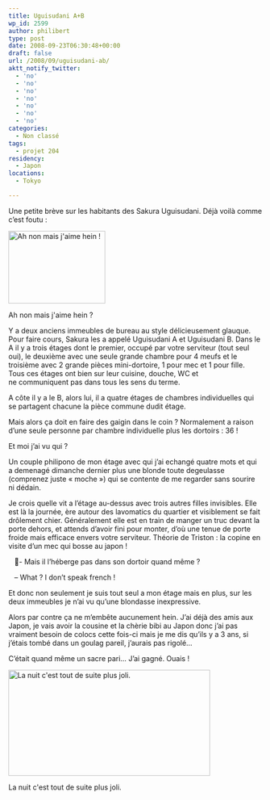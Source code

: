 ```yaml
---
title: Uguisudani A+B
wp_id: 2599
author: philibert
type: post
date: 2008-09-23T06:30:48+00:00
draft: false
url: /2008/09/uguisudani-ab/
aktt_notify_twitter:
  - 'no'
  - 'no'
  - 'no'
  - 'no'
  - 'no'
  - 'no'
  - 'no'
categories:
  - Non classé
tags:
  - projet 204
residency:
  - Japon
locations:
  - Tokyo

---
```

Une petite brève sur les habitants des Sakura Uguisudani. Déjà voilà comme c&rsquo;est foutu :

<div id="attachment_191" class="wp-caption " style="max-width: 192px">
  <a href="{{< aws >}}/uploads/img_2049.jpg" target="blank"><img class="size-medium wp-image-191   " title="img_2049" src="{{< aws >}}/uploads/img_2049.jpg" alt="Ah non mais j'aime hein !" width="192" height="144" /></a>
  
  <p class="wp-caption-text">
    Ah non mais j'aime hein ?
  </p>
</div>

Y a deux anciens immeubles de bureau au style délicieusement glauque. Pour faire cours, Sakura les a appelé Uguisudani A et Uguisudani B. Dans le A il y a trois étages dont le premier, occupé par votre serviteur (tout seul oui), le deuxième avec une seule grande chambre pour 4 meufs et le troisième avec 2 grande pièces mini-dortoire, 1 pour mec et 1 pour fille. Tous ces étages ont bien sur leur cuisine, douche, WC et ne communiquent pas dans tous les sens du terme.
  
A côte il y a le B, alors lui, il a quatre étages de chambres individuelles qui se partagent chacune la pièce commune dudit étage.
  
Mais alors ça doit en faire des gaigin dans le coin ? Normalement a raison d&rsquo;une seule personne par chambre individuelle plus les dortoirs : 36 !

Et moi j&rsquo;ai vu qui ?

Un couple philipono de mon étage avec qui j&rsquo;ai echangé quatre mots et qui a demenagé dimanche dernier plus une blonde toute degeulasse (comprenez juste « moche ») qui se contente de me regarder sans sourire ni dédain.
  
Je crois quelle vit a l&rsquo;étage au-dessus avec trois autres filles invisibles. Elle est là la journée, ère autour des lavomatics du quartier et visiblement se fait drôlement chier. Généralement elle est en train de manger un truc devant la porte dehors, et attends d&rsquo;avoir fini pour monter, d&rsquo;où une tenue de porte froide mais efficace envers votre serviteur. Théorie de Triston : la copine en visite d&rsquo;un mec qui bosse au japon !
  
   - Mais il l&rsquo;héberge pas dans son dortoir quand même ?
  
   &#8211; What ? I don&rsquo;t speak french ! 

Et donc non seulement je suis tout seul a mon étage mais en plus, sur les deux immeubles je n&rsquo;ai vu qu&rsquo;une blondasse inexpressive. 

Alors par contre ça ne m&#8217;embête aucunement hein. J&rsquo;ai déjà des amis aux Japon, je vais avoir la cousine et la chèrie bibi au Japon donc j&rsquo;ai pas vraiment besoin de colocs cette fois-ci mais je me dis qu&rsquo;ils y a 3 ans, si j&rsquo;étais tombé dans un goulag pareil, j&rsquo;aurais pas rigolé&#8230;

C&rsquo;était quand même un sacre pari&#8230; J&rsquo;ai gagné. Ouais !

<div id="attachment_193" class="wp-caption aligncenter" style="max-width: 400px">
  <a href="{{< aws >}}/uploads/img_20871.jpg" target="blank"><img class="size-full wp-image-193 " title="img_20871" src="{{< aws >}}/uploads/img_20871.jpg" alt="La nuit c'est tout de suite plus joli." width="400" height="210" /></a>
  
  <p class="wp-caption-text">
    La nuit c'est tout de suite plus joli.
  </p>
</div>